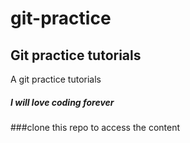 # git-practice
## Git practice tutorials 

A git practice tutorials

##### I will love coding forever

###clone this repo to access the content
